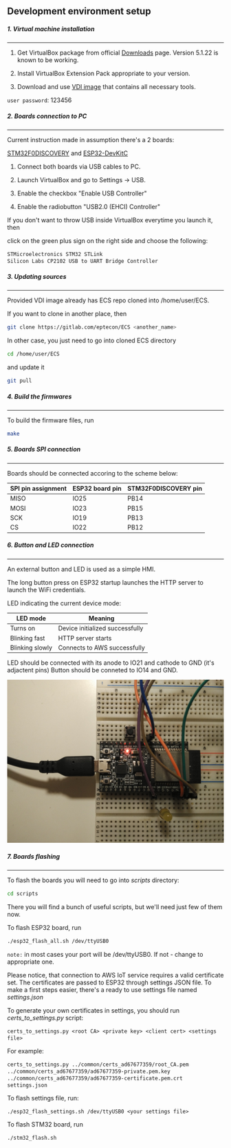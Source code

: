 ## Development environment setup

##### 1. Virtual machine installation
---

1. Get VirtualBox package from official [Downloads](https://www.virtualbox.org/wiki/Downloads) page.
Version 5.1.22 is known to be working.

2. Install VirtualBox Extension Pack appropriate to your version.

3. Download and use [VDI image](https://drive.google.com/open?id=0B5Q2K4xNERwCcFUzeUt6MHNFa2s) that contains all necessary tools.


`user password`: 123456


##### 2. Boards connection to PC
---

Current instruction made in assumption there's a 2 boards: 

[STM32F0DISCOVERY](http://www.st.com/en/evaluation-tools/stm32f0discovery.html)
 and 
[ESP32-DevKitC](https://espressif.com/en/products/hardware/esp32-devkitc/overview)

1. Connect both boards via USB cables to PC.

2. Launch VirtualBox and go to Settings -> USB.

3. Enable the checkbox "Enable USB Controller"

4. Enable the radiobutton "USB2.0 (EHCI) Controller"

If you don't want to throw USB inside VirtualBox everytime you launch it, then 

click on the green plus sign on the right side and choose the following:

    STMicroelectronics STM32 STLink
    Silicon Labs CP2102 USB to UART Bridge Controller
    

##### 3. Updating sources
---
Provided VDI image already has ECS repo cloned into /home/user/ECS.

If you want to clone in another place, then

```bash
git clone https://gitlab.com/eptecon/ECS <another_name>
```

In other case, you just need to go into cloned ECS directory

```bash
cd /home/user/ECS
```

and update it

```bash
git pull
```

##### 4. Build the firmwares
---

To build the firmware files, run
```bash
make
```

##### 5. Boards SPI connection
---

Boards should be connected accoring to the scheme below:

| SPI pin assignment | ESP32 board pin  | STM32F0DISCOVERY pin|
| ------------------ | ---------------- | -----------------   |
| MISO               | IO25             |  PB14               |
| MOSI               | IO23             |  PB15               |
| SCK                | IO19             |  PB13               |
| CS                 | IO22             |  PB12               |


##### 6. Button and LED connection
---

An external button and LED is used as a simple HMI.

The long button press on ESP32 startup launches the HTTP server to launch the 
WiFi credentials.

LED indicating the current device mode:

| LED mode          |Meaning                          |
| ----------------- | ------------------------------- |
| Turns on          | Device initialized successfully |
| Blinking fast     | HTTP server starts              |
| Blinking slowly   | Connects to AWS successfully    |


LED should be connected with its anode to IO21 and cathode to GND (it's adjactent pins)
Button should be conneted to IO14 and GND.

![alt text](docs/esp32_button_and_led.jpg)




##### 7. Boards flashing
---

To flash the boards you will need to go into *scripts* directory:
```bash
cd scripts
```

There you will find a bunch of useful scripts, but we'll need just few of them now.

To flash ESP32 board, run

```bash
./esp32_flash_all.sh /dev/ttyUSB0
```
`note:` in most cases your port will be /dev/ttyUSB0. If not - change to appropriate one.

Please notice, that connection to AWS IoT service requires a valid certificate set.
The certificates are passed to ESP32 through settings JSON file.
To make a first steps easier, there's a ready to use settings file named
*settings.json*

To generate your own certificates in settings, you should run *certs_to_settings.py* script:
```
certs_to_settings.py <root CA> <private key> <client cert> <settings file>
```
For example:
```
certs_to_settings.py ../common/certs_ad67677359/root_CA.pem ../common/certs_ad67677359/ad67677359-private.pem.key ../common/certs_ad67677359/ad67677359-certificate.pem.crt settings.json
```

To flash settings file, run:
```
./esp32_flash_settings.sh /dev/ttyUSB0 <your settings file>
```


To flash STM32 board, run

```bash
./stm32_flash.sh
```

